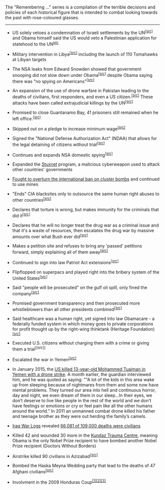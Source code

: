 The "Remembering ..." series is a compilation of the terrible decisions and policies of each historical figure that is intended to combat looking towards the past with rose-coloured glasses.

---

- US solely vetoes a condemnation of Israeli settlements by the UN<sup>[[src]](http://www.un.org/apps/news/story.asp?NewsID=37572&Cr=palestin&Cr1)</sup> and Obama himself said the US would veto a Palestinian application for statehood to the UN<sup>[src](https://news.yahoo.com/obama-no-shortcut-peace-middle-east-144733239.html)</sup>

- Military intervention in Libya<sup>[[src]](https://en.wikipedia.org/wiki/2011_military_intervention_in_Libya)</sup> including the launch of 110 Tomahawks at Libyan targets

- The NSA leaks from Edward Snowden showed that government snooping did not slow down under Obama<sup>[[src]](https://en.wikipedia.org/wiki/Global_surveillance_disclosures_(2013%E2%80%93present))</sup> despite Obama saying there was "no spying on Americans"<sup>[[src]](http://www.msnbc.com/msnbc/obama-says-there-no-spying-americans)</sup>

- An expansion of the use of drone warfare in Pakistan leading to the deaths of civilians, first responders, and even a US citizen.<sup>[[src]](https://www.thebureauinvestigates.com/stories/2012-02-04/cia-tactics-in-pakistan-include-targeting-rescuers-and-funerals)</sup> 
These attacks have been called extrajudicial killings by the UN<sup>[[src]](http://www.cnn.com/2009/WORLD/asiapcf/06/04/drone.attacks/)</sup>

- Promised to close Guantanamo Bay, 41 prisoners still remained when he left office.<sup>[[src]](http://www.politifact.com/truth-o-meter/promises/obameter/promise/177/close-the-guantanamo-bay-detention-center/)</sup>

- Skipped out on a pledge to increase minimum wage<sup>[[src]](https://www.huffingtonpost.com/2012/01/05/obama-minimum-wage_n_1184752.html)</sup>

- Signed the "National Defense Authorization Act" (NDAA) that allows for the legal detaining of citizens without trial<sup>[[src]](http://www.forbes.com/sites/erikkain/2012/01/02/president-obama-signed-the-national-defense-authorization-act-now-what/)</sup>

- Continues and expands NSA domestic spying<sup>[[src]](https://www.whistleblower.org/press/nsa-domestic-spying-continues-under-obama)</sup>

- Expanded the [Stuxnet](https://en.wikipedia.org/wiki/Stuxnet) program, a malicious cyberweapon used to attack other countries' governments

- [Fought to overturn the international ban on cluster bombs](http://www.wsws.org/articles/2011/nov2011/clus-n18.shtml) and continued to use mines

- "Ends" CIA blacksites only to outsource the same human right abuses to other countries<sup>[[src]](https://www.huffingtonpost.com/2012/08/20/obama-black-sites-rendition-torture_n_1812578.html)</sup>

- Declares that torture is wrong, but makes immunity for the criminals that did it<sup>[[src]](http://www.guardian.co.uk/commentisfree/2012/aug/31/obama-justice-department-immunity-bush-cia-torturer?miaou338)</sup>

- Declares that he will no longer treat the drug war as a criminal issue and that it's a waste of resources, then escalates the drug war by massive amounts over what Bush ever did<sup>[[src]](http://www.youtube.com/watch?v=x39bmr892hw)

- Makes a petition site and refuses to bring any 'passed' petitions forward, simply explaining all of them away<sup>[[src]](http://blogs.wsj.com/washwire/2011/11/04/petition-asks-white-house-to-take-petitions-seriously/)</sup>

- Continued to sign into law Patriot Act extensions<sup>[[src]](http://www.huffingtonpost.com/2011/05/27/patriot-act-extension-signed-obama-autopen_n_867851.html)</sup>

- Flipflopped on superpacs and played right into the bribery system of the United States<sup>[[src]](http://theweek.com/article/index/224141/obamas-super-pac-flip-flop-hypocrisy-or-necessity)</sup>

- Said "people will be prosecuted" on the gulf oil spill, only fined the company<sup>[[src]](http://thegrio.com/2010/06/01/obama-on-oil-spill-people-will-be-prospecuted/)</sup>

- Promised government transparency and then prosecuted more whistleblowers than all other presidents combined<sup>[[src]](http://www.washingtonsblog.com/2012/04/obama-has-prosecuted-more-whistleblowers-than-all-other-presidents-combined.html)</sup>

- Said healthcare was a human right, yet signed into law Obamacare - a federally funded system in which money goes to private corporations for profit thought up by the right-wing thinktank (Heritage Foundation)<sup>[[src]](http://www.alternet.org/health/139959)</sup>

- Executed U.S. citizens without charging them with a crime or giving them a trial<sup>[[src]]</sup>

- Escalated the war in Yemen<sup>[[src]](https://www.salon.com/2012/04/26/obama_escalates_in_yemen/)</sup>

- In January 2015, the [US killed 13-year-old Mohammed Tuaiman in Yemen with a drone strike](https://www.theguardian.com/world/2015/feb/10/drones-dream-yemeni-teenager-mohammed-tuaiman-death-cia-strike?CMP=share_btn_tw). A month earlier, the guardian interviewed him, and he was quoted as saying: "“A lot of the kids in this area wake up from sleeping because of nightmares from them and some now have mental problems. They turned our area into hell and continuous horror, day and night, we even dream of them in our sleep...In their eyes, we don’t deserve to live like people in the rest of the world and we don’t have feelings or emotions or cry or feel pain like all the other humans around the world.” In 2011 an unmanned combat drone killed his father and teenage brother as they were out herding the family’s camels.

- [Iraq War Logs](https://en.wikipedia.org/wiki/Iraq_War_documents_leak) revealed [66,081 of 109,000 deaths were civilians](https://en.wikipedia.org/wiki/Casualties_of_the_Iraq_War)

- Killed 42 and wounded 30 more in the [Kundaz Trauma Centre](https://en.wikipedia.org/wiki/Kunduz_hospital_airstrike), meaning Obama is the only Nobel Prize recipient to have bombed another Nobel Prize recipient (Doctors Without Borders)

- Airstrike killed 90 civilians in Azizabad<sup>[[src]](https://en.wikipedia.org/wiki/Azizabad_airstrike)</sup>

- Bombed the Haska Meyna Wedding party that lead to the deaths of 47 Afghani civilians<sup>[[src]](https://en.wikipedia.org/wiki/Haska_Meyna_wedding_party_airstrike)</sup>

- Involvment in the 2009 Honduras Coup<sup>[[1]](https://www.theguardian.com/world/2016/jun/21/berta-caceres-name-honduran-military-hitlist-former-soldier)[[2]](https://en.wikipedia.org/wiki/2009_Honduran_coup_d%27%C3%A9tat)[[3]](https://en.wikipedia.org/wiki/Berta_C%C3%A1ceres)
